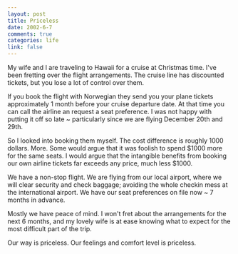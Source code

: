 ```yaml
--- 
layout: post
title: Priceless
date: 2002-6-7
comments: true
categories: life
link: false
---
```

My wife and I are traveling to Hawaii for a cruise at Christmas time. I've been fretting over the flight arrangements. The cruise line has discounted tickets, but you lose a lot of control over them.

If you book the flight with Norwegian they send you your plane tickets approximately 1 month before your cruise departure date. At that time you can call the airline an request a seat preference. I was not happy with putting it off so late ~ particularly since we are flying December 20th and 29th.

So I looked into booking them myself. The cost difference is roughly 1000 dollars. More. Some would argue that it was foolish to spend $1000 more for the same seats. I would argue that the intangible benefits from booking our own airline tickets far exceeds any price, much less $1000.

We have a non-stop flight. We are flying from our local airport, where we will clear security and check baggage; avoiding the whole checkin mess at the international airport. We have our seat preferences on file  now ~ 7 months in advance.

Mostly we have peace of mind. I won't fret about the arrangements for the next 6 months, and my lovely wife is at ease knowing what to expect for the most difficult part of the trip.

Our way is priceless. Our feelings and comfort level is priceless.

